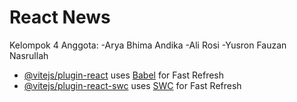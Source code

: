 # React News

Kelompok 4
Anggota: 
-Arya Bhima Andika
-Ali Rosi
-Yusron Fauzan Nasrullah

- [@vitejs/plugin-react](https://github.com/vitejs/vite-plugin-react/blob/main/packages/plugin-react/README.md) uses [Babel](https://babeljs.io/) for Fast Refresh
- [@vitejs/plugin-react-swc](https://github.com/vitejs/vite-plugin-react-swc) uses [SWC](https://swc.rs/) for Fast Refresh
